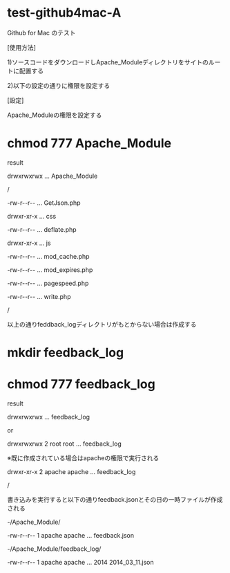 test-github4mac-A
=================

Github for Mac のテスト

[使用方法]

1)ソースコードをダウンロードしApache_Moduleディレクトリをサイトのルートに配置する

2)以下の設定の通りに権限を設定する

[設定]

Apache_Moduleの権限を設定する

  # chmod 777 Apache_Module

result

drwxrwxrwx ... Apache_Module

/

-rw-r--r-- ... GetJson.php

drwxr-xr-x ... css

-rw-r--r-- ... deflate.php

drwxr-xr-x ... js

-rw-r--r-- ... mod_cache.php

-rw-r--r-- ... mod_expires.php

-rw-r--r-- ... pagespeed.php

-rw-r--r-- ... write.php

/

以上の通りfeddback_logディレクトリがもとからない場合は作成する

  # mkdir feedback_log

  # chmod 777 feedback_log

result

drwxrwxrwx ... feedback_log

or 

drwxrwxrwx 2 root   root  ... feedback_log

※既に作成されている場合はapacheの権限で実行される

drwxr-xr-x 2 apache apache ... feedback_log

/

書き込みを実行すると以下の通りfeedback.jsonとその日の一時ファイルが作成される

-/Apache_Module/

-rw-r--r-- 1 apache apache ... feedback.json

-/Apache_Module/feedback_log/

-rw-r--r-- 1 apache apache ... 2014 2014_03_11.json
